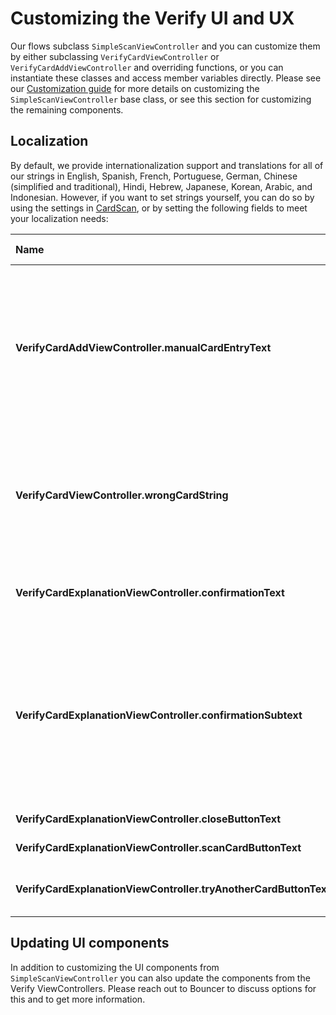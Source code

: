 # Customizing the Verify UI and UX

Our flows subclass `SimpleScanViewController` and you can customize them by either subclassing `VerifyCardViewController` or `VerifyCardAddViewController` and overriding functions, or you can instantiate these classes and access member variables directly. Please see our [Customization guide]() for more details on customizing the `SimpleScanViewController` base class, or see this section for customizing the remaining components.

## Localization

By default, we provide internationalization support and translations for all of our strings in English, Spanish, French, Portuguese, German, Chinese \(simplified and traditional\), Hindi, Hebrew, Japanese, Korean, Arabic, and Indonesian. However, if you want to set strings yourself, you can do so by using the settings in [CardScan](), or by setting the following fields to meet your localization needs:

| Name | Description | Default Value |
| :--- | :--- | :--- |
| **VerifyCardAddViewController.manualCardEntryText** | Button displayed at the bottom of the scan window for users to enter their details manually instead of by scanning. | Enter details manually |
| **VerifyCardViewController.wrongCardString** | Instructions displayed when a card is scanned that does not match the required card. | Card doesn't match |
| **VerifyCardExplanationViewController.confirmationText** | Title text of the explanation view controller | We need you to confirm this card |
| **VerifyCardExplanationViewController.confirmationSubtext** | Subtitle text of the explanation view controller | Get your card ready so you can scan it with your phone. This helps us keep your account secure. |
| **VerifyCardExplanationViewController.closeButtonText** | Close button text | Close |
| **VerifyCardExplanationViewController.scanCardButtonText** | Scan button text | Scan my card |
| **VerifyCardExplanationViewController.tryAnotherCardButtonText** | Pay another way button text | Try to pay another way |

## Updating UI components

In addition to customizing the UI components from `SimpleScanViewController` you can also update the components from the Verify ViewControllers. Please reach out to Bouncer to discuss options for this and to get more information.


